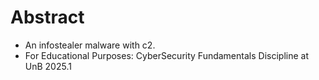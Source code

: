 # Abstract

- An infostealer malware with c2.
- For Educational Purposes: CyberSecurity Fundamentals Discipline at UnB 2025.1
